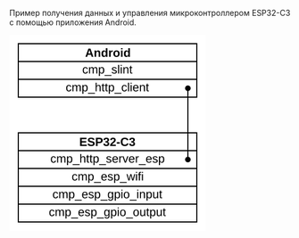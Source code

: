 Пример получения данных и управления микроконтроллером ESP32-C3 с помощью приложения Android.

![](./scheme.svg)
